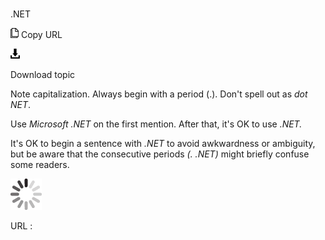 # 

.NET

![Copy URL](media/net/Copy.png)
Copy URL

![Download](media/net/Download.png)

Download topic

Note capitalization. Always begin with a period (.). Don't spell out as *dot NET*. 

Use *Microsoft .NET* on the first mention. After that, it's OK to use *.NET.*

It's OK to begin a sentence with *.NET* to avoid awkwardness or ambiguity, but be aware that the consecutive periods *(. .NET)* might briefly confuse some readers.

![In progress](media/net/activity-large.gif)

URL :

